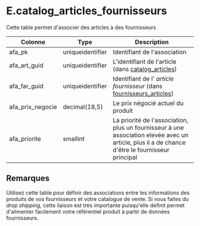 # E.catalog_articles_fournisseurs

Cette table permet d'associer des articles à des fournisseurs

Colonne|Type|Description
---|---|---
afa_pk|uniqueidentifier|Identifiant de l'association 
afa_art_guid|uniqueidentifier|L'identifiant de l'article (dans [catalog_articles](generated_catalog_articles.md)) 
afa_far_guid|uniqueidentifier|Identifiant de l' _article fournisseur_ (dans [fournisseurs_articles](generated_fournisseurs_articles.md)) 
afa_prix_negocie|decimal(18,5)|Le prix négocié actuel du produit 
afa_priorite|smallint|La priorité de l'association, plus un fournisseur à une association elevée avec un article, plus il a de chance d'être le fournisseur principal 

## Remarques
Utilisez cette table pour définir des associations entre les informations des produits de vos fournisseurs et votre catalogue de vente. Si vous faites du _drop shipping_, cette liaison est très importante puisqu'elle definit permet d'alimenter facilement votre référentiel produit à partir de données fournisseurs. 
